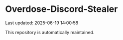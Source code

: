 # Overdose-Discord-Stealer

Last updated: 2025-06-19 14:00:58

This repository is automatically maintained.
